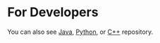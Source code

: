 For Developers
============
You can also see [Java](https://github.com/starlangsoftware/Corpus), [Python](https://github.com/starlangsoftware/Corpus-Py), or [C++](https://github.com/starlangsoftware/Corpus-CPP) repository.
